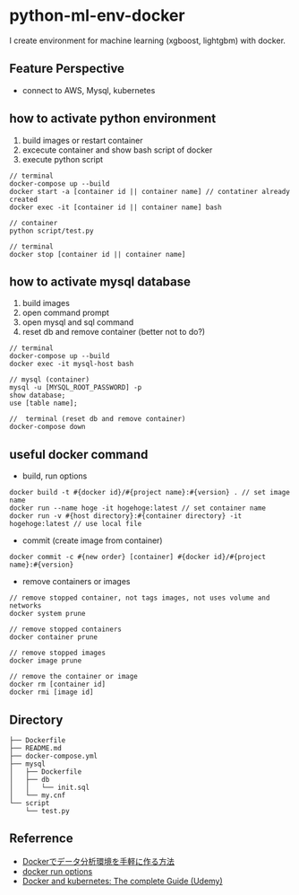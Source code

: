 # python-ml-env-docker

I create environment for machine learning (xgboost, lightgbm) with docker. 

## Feature Perspective

- connect to AWS, Mysql, kubernetes

## how to activate python environment

1. build images or restart container
2. excecute container and show bash script of docker
3. execute python script

```
// terminal
docker-compose up --build 
docker start -a [container id || container name] // contatiner already created
docker exec -it [container id || container name] bash

// container
python script/test.py

// terminal
docker stop [container id || container name] 
```
## how to activate mysql database

1. build images
2. open command prompt
3. open mysql and sql command
4. reset db and remove container (better not to do?)

```
// terminal
docker-compose up --build
docker exec -it mysql-host bash

// mysql (container)
mysql -u [MYSQL_ROOT_PASSWORD] -p
show database;
use [table name];

//  terminal (reset db and remove container)
docker-compose down
```

## useful docker command 

- build, run options

```
docker build -t #{docker id}/#{project name}:#{version} . // set image name
docker run --name hoge -it hogehoge:latest // set container name
docker run -v #{host directory}:#{container directory} -it hogehoge:latest // use local file
```

- commit (create image from container)

```
docker commit -c #{new order} [container] #{docker id}/#{project name}:#{version}
```

- remove containers or images

```
// remove stopped container, not tags images, not uses volume and networks
docker system prune

// remove stopped containers
docker container prune 

// remove stopped images
docker image prune

// remove the container or image
docker rm [container id]
docker rmi [image id]
```

## Directory 

```
├── Dockerfile
├── README.md
├── docker-compose.yml
├── mysql
│   ├── Dockerfile
│   ├── db
│   │   └── init.sql
│   └── my.cnf
└── script
    └── test.py
```

## Referrence

- [Dockerでデータ分析環境を手軽に作る方法](https://amalog.hateblo.jp/entry/data-analysis-docker)
- [docker run options](https://qiita.com/shimo_yama/items/d0c42394689132fcb4b6)
- [Docker and kubernetes: The complete Guide (Udemy)](https://www.udemy.com/course/docker-and-kubernetes-the-complete-guide/learn/lecture/11436676?start=45#overview)

